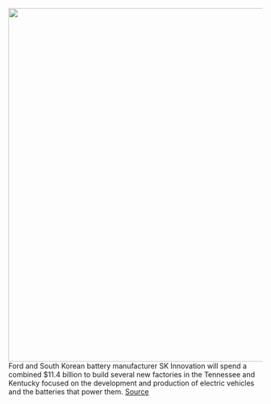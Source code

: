 <img src='https://cdn.vox-cdn.com/thumbor/2Tt5Bd8L3UhsxDDvKj_WkSk3JXs=/0x0:2160x1215/1200x800/filters:focal(908x436:1252x780)/cdn.vox-cdn.com/uploads/chorus_image/image/69917847/Blue_Oval_City_16x9_02.0.jpg' width='700px' /><br/>
Ford and South Korean battery manufacturer SK Innovation will spend a combined $11.4 billion to build several new factories in the Tennessee and Kentucky focused on the development and production of electric vehicles and the batteries that power them.
<a href='https://www.theverge.com/2021/9/27/22696427/ford-ev-battery-factory-tennessee-kentucky-investment'> Source <a/>